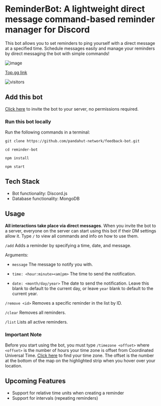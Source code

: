 # ReminderBot: A lightweight direct message command-based reminder manager for Discord

This bot allows you to set reminders to ping yourself with a direct message at a specified time. Schedule messages easily and manage your reminders by direct messaging the bot with simple commands!

![image](https://user-images.githubusercontent.com/17630457/147714394-d4ae8343-da59-4810-9edd-b1e1dad43b58.png)


[Top.gg link](https://top.gg/bot/843908993491533885)

![visitors](https://visitor-badge.glitch.me/badge?page_id=pblpbl1024.reminder-bot)

## Add this bot
[Click here](https://discord.com/api/oauth2/authorize?client_id=843908993491533885&permissions=0&scope=bot) to invite the bot to your server, no permissions required.

### Run this bot locally
Run the following commands in a terminal:

`git clone https://github.com/pandahut-network/feedback-bot.git`

`cd reminder-bot`

`npm install`

`npm start`

## Tech Stack
* Bot functionality: Discord.js
* Database functionality: MongoDB

## Usage
**All interactions take place via direct messages**. When you invite the bot to a server, everyone on the server can start using this bot if their DM settings allow it. Type `/` to view all commands and info on how to use them.

`/add` Adds a reminder by specifying a time, date, and message.

Arguments:
* `message` The message to notify you with.

* `time: <hour:minute><am|pm>` The time to send the notification.

* `date: <month/day/year>` The date to send the notification. Leave this blank to default to the current day, or leave `year` blank to default to the current year.

`/remove <id>` Removes a specific reminder in the list by ID.

`/clear` Removes all reminders.

`/list` Lists all active reminders.

### Important Note
Before you start using the bot, you must type `/timezone <offset>` where `<offset>` is the number of hours your time zone is offset from Coordinated Universal Time. [Click here](https://www.timeanddate.com/time/map/) to find your time zone. The offset is the number at the bottom of the map on the highlighted strip when you hover over your location. 

## Upcoming Features
* Support for relative time units when creating a reminder
* Support for intervals (repeating reminders)
